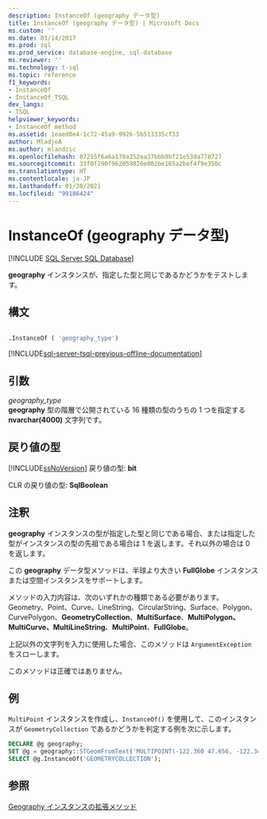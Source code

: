 ```yaml
---
description: InstanceOf (geography データ型)
title: InstanceOf (geography データ型) | Microsoft Docs
ms.custom: ''
ms.date: 03/14/2017
ms.prod: sql
ms.prod_service: database-engine, sql-database
ms.reviewer: ''
ms.technology: t-sql
ms.topic: reference
f1_keywords:
- InstanceOf
- InstanceOf_TSQL
dev_langs:
- TSQL
helpviewer_keywords:
- InstanceOf method
ms.assetid: 1eaed0e4-1c72-45a9-9926-5b513335cf33
author: MladjoA
ms.author: mlandzic
ms.openlocfilehash: 87255f6a6a170a252ea37bbb9bf21e53da778727
ms.sourcegitcommit: 33f0f190f962059826e002be165a2bef4f9e350c
ms.translationtype: HT
ms.contentlocale: ja-JP
ms.lasthandoff: 01/30/2021
ms.locfileid: "99186424"
---
```

# <a name="instanceof-geography-data-type"></a>InstanceOf (geography データ型)
[!INCLUDE [SQL Server SQL Database](../../includes/applies-to-version/sql-asdb.md)]

**geography** インスタンスが、指定した型と同じであるかどうかをテストします。  
  
## <a name="syntax"></a>構文  
  
```sql  
  
.InstanceOf ( 'geography_type')  
```  
  
[!INCLUDE[sql-server-tsql-previous-offline-documentation](../../includes/sql-server-tsql-previous-offline-documentation.md)]

## <a name="arguments"></a>引数
*geography_type*  
**geography** 型の階層で公開されている 16 種類の型のうちの 1 つを指定する **nvarchar(4000)** 文字列です。  
  
## <a name="return-types"></a>戻り値の型  
[!INCLUDE[ssNoVersion](../../includes/ssnoversion-md.md)] 戻り値の型: **bit**  
  
CLR の戻り値の型: **SqlBoolean**  
  
## <a name="remarks"></a>注釈  
**geography** インスタンスの型が指定した型と同じである場合、または指定した型がインスタンスの型の先祖である場合は 1 を返します。それ以外の場合は 0 を返します。  
  
この **geography** データ型メソッドは、半球より大きい **FullGlobe** インスタンスまたは空間インスタンスをサポートします。  
  
メソッドの入力内容は、次のいずれかの種類である必要があります。Geometry、Point、Curve、LineString、CircularString、Surface、Polygon、CurvePolygon、**GeometryCollection**、**MultiSurface**、**MultiPolygon、MultiCurve、MultiLineString**、**MultiPoint**、**FullGlobe**。  
  
上記以外の文字列を入力に使用した場合、このメソッドは `ArgumentException` をスローします。  
  
このメソッドは正確ではありません。  
  
## <a name="examples"></a>例  
`MultiPoint` インスタンスを作成し、`InstanceOf()` を使用して、このインスタンスが `GeometryCollection` であるかどうかを判定する例を次に示します。  
  
```sql  
DECLARE @g geography;  
SET @g = geography::STGeomFromText('MULTIPOINT(-122.360 47.656, -122.343 47.656)', 4326);  
SELECT @g.InstanceOf('GEOMETRYCOLLECTION');  
```  
  
## <a name="see-also"></a>参照  
 [Geography インスタンスの拡張メソッド](../../t-sql/spatial-geography/extended-methods-on-geography-instances.md)  
  
  
